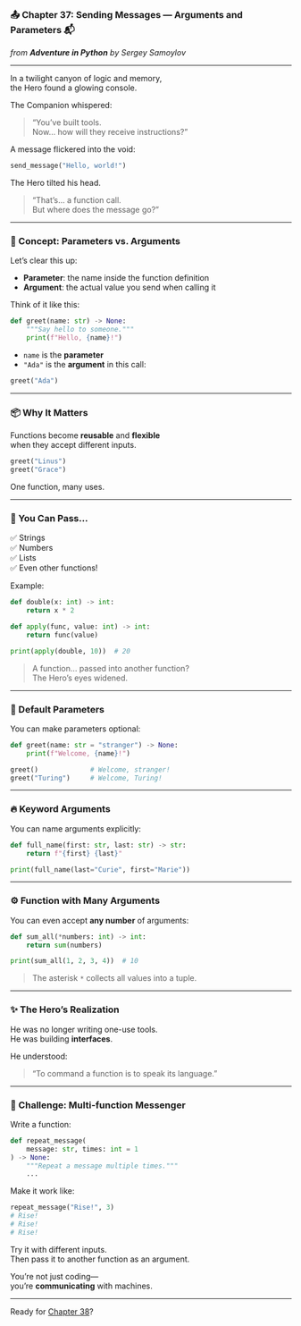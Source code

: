 ### 📤 Chapter 37: Sending Messages — Arguments and Parameters 📬  
*from **Adventure in Python** by Sergey Samoylov*

---

In a twilight canyon of logic and memory,  
the Hero found a glowing console.

The Companion whispered:

> “You’ve built tools.  
> Now… how will they receive instructions?”

A message flickered into the void:

```python
send_message("Hello, world!")
```

The Hero tilted his head.

> “That’s... a function call.  
> But where does the message go?”

---

### 🧠 Concept: Parameters vs. Arguments

Let’s clear this up:

- **Parameter**: the name inside the function definition  
- **Argument**: the actual value you send when calling it

Think of it like this:

```python
def greet(name: str) -> None:
    """Say hello to someone."""
    print(f"Hello, {name}!")
```

- `name` is the **parameter**  
- `"Ada"` is the **argument** in this call:

```python
greet("Ada")
```

---

### 📦 Why It Matters

Functions become **reusable** and **flexible**  
when they accept different inputs.

```python
greet("Linus")
greet("Grace")
```

One function, many uses.

---

### 🧪 You Can Pass…

✅ Strings  
✅ Numbers  
✅ Lists  
✅ Even other functions!

Example:

```python
def double(x: int) -> int:
    return x * 2

def apply(func, value: int) -> int:
    return func(value)

print(apply(double, 10))  # 20
```

> A function… passed into another function?  
> The Hero’s eyes widened.

---

### 🧠 Default Parameters

You can make parameters optional:

```python
def greet(name: str = "stranger") -> None:
    print(f"Welcome, {name}!")
```

```python
greet()             # Welcome, stranger!
greet("Turing")     # Welcome, Turing!
```

---

### 🔥 Keyword Arguments

You can name arguments explicitly:

```python
def full_name(first: str, last: str) -> str:
    return f"{first} {last}"

print(full_name(last="Curie", first="Marie"))
```

---

### ⚙️ Function with Many Arguments

You can even accept **any number** of arguments:

```python
def sum_all(*numbers: int) -> int:
    return sum(numbers)

print(sum_all(1, 2, 3, 4))  # 10
```

> The asterisk `*` collects all values into a tuple.

---

### ✨ The Hero’s Realization

He was no longer writing one-use tools.  
He was building **interfaces**.

He understood:

> “To command a function is to speak its language.”

---

### 🎯 Challenge: Multi-function Messenger

Write a function:

```python
def repeat_message(
    message: str, times: int = 1
) -> None:
    """Repeat a message multiple times."""
    ...
```

Make it work like:

```python
repeat_message("Rise!", 3)
# Rise!
# Rise!
# Rise!
```

Try it with different inputs.  
Then pass it to another function as an argument.

You’re not just coding—  
you’re **communicating** with machines.

---

Ready for [Chapter 38](Chapter_38.md)?
